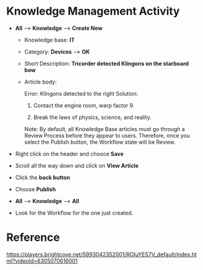 # Knowledge Management Activity

- **All** --> **Knowledge** --> **Create New**
  - Knowledge base: **IT**
  - Category: **Devices** --> **OK**
  - Short Description: **Tricorder detected Klingons on the starboard bow**
  - Article body: 
  
      Error: Klingons detected to the right
      Solution:
       1. Contact the engine room, warp factor 9.

       2. Break the laws of physics, science, and reality.

    Note: By default, all Knowledge Base articles must go through a Review Process before they appear to users. Therefore, once you select the Publish button, the Workflow state will be Review.

- Right click on the header and chooce **Save**
- Scroll all the way down and click on **View Article**
- Click the **back button**
- Choose **Publish**
- **All** --> **Knowledge** --> **All**
- Look for the Workflow for the one just created.

# Reference

https://players.brightcove.net/5993042352001/ROIuYES7V_default/index.html?videoId=6305070616001
